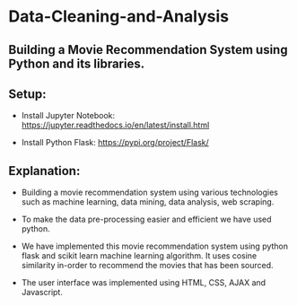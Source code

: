 # Data-Cleaning-and-Analysis

## Building a Movie Recommendation System using Python and its libraries.

## Setup:

* Install Jupyter Notebook: https://jupyter.readthedocs.io/en/latest/install.html

* Install Python Flask: https://pypi.org/project/Flask/

## Explanation: 

* Building a movie recommendation system using various technologies such as machine learning, data mining, data analysis, web scraping. 

* To make the data pre-processing easier and efficient we have used python.

* We have implemented this movie recommendation system using python flask and scikit learn machine learning algorithm. It uses cosine similarity in-order to recommend the movies that has been sourced.

* The user interface was implemented using HTML, CSS, AJAX and Javascript.